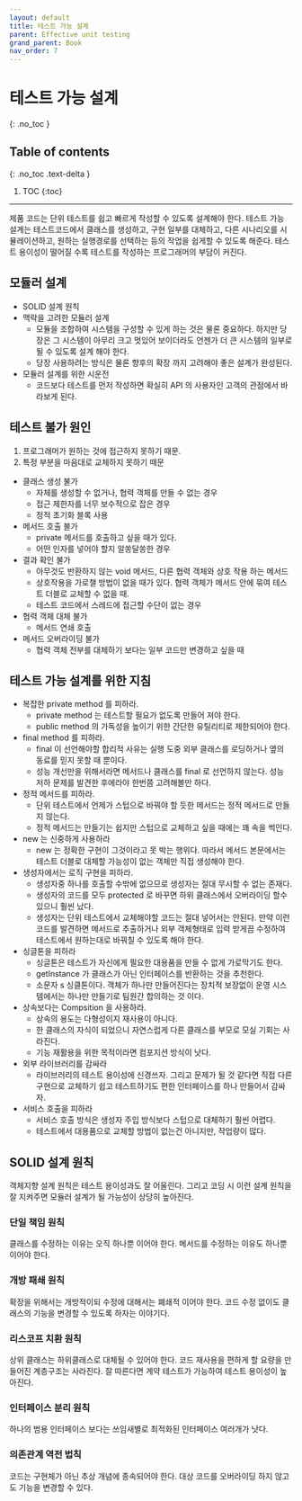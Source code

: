 ```yaml
---
layout: default
title: 테스트 가능 설계
parent: Effective unit testing
grand_parent: Book
nav_order: 7
---
```


# 테스트 가능 설계
{: .no_toc }

## Table of contents
{: .no_toc .text-delta }

1. TOC
{:toc}

---

제품 코드는 단위 테스트를 쉽고 빠르게 작성할 수 있도록 설계해야 한다. 테스트 가능 설계는 테스트코드에서 클래스를 생성하고, 구현 일부를 대체하고, 다른 시나리오를 시뮬레이션하고, 원하는 실행경로를 선택하는 등의 작업을 쉽게할 수 있도록 해준다.
테스트 용이성이 떨어질 수록 테스트를 작성하는 프로그래머의 부담이 커진다.

## 모듈러 설계
- SOLID 설계 원칙
- 맥락을 고려한 모듈러 설계
  - 모듈을 조합하여 시스템을 구성할 수 있게 하는 것은 물론 중요하다. 하지만 당장은 그 시스템이 아무리 크고 멋있어 보이더라도 언젠가 더 큰 시스템의 일부로 될 수 있도록 설계 해야 한다.
  - 당장 사용하려는 방식은 물론 향후의 확장 까지 고려해야 좋은 설계가 완성된다.
- 모듈러 설계를 위한 시운전
  - 코드보다 테스트를 먼저 작성하면 확실히 API 의 사용자인 고객의 관점에서 바라보게 된다.

## 테스트 불가 원인
1. 프로그래머가 원하는 것에 접근하지 못하기 때문.
1. 특정 부분을 마음대로 교체하지 못하기 때문

- 클래스 생성 불가
  - 자체를 생성할 수 없거나, 협력 객체를 만들 수 없는 경우
  - 접근 제한자를 너무 보수적으로 잡은 경우
  - 정적 초기화 블록 사용
- 메서드 호출 불가
  - private 메서드를 호출하고 싶을 때가 있다.
  - 어떤 인자를 넣어야 할지 알쏭달쏭한 경우
- 결과 확인 불가
  - 아무것도 반환하지 않는 void 메서드, 다른 협력 객체와 상호 작용 하는 메서드
  - 상호작용을 가로챌 방법이 없을 때가 있다. 협력 객체가 메서드 안에 묶여 테스트 더블로 교체할 수 없을 때.
  - 테스트 코드에서 스레드에 접근할 수단이 없는 경우
- 협력 객체 대체 불가
  - 메서드 연쇄 호출
- 메서드 오버라이딩 불가
  - 협력 객체 전부를 대체하기 보다는 일부 코드만 변경하고 싶을 때

## 테스트 가능 설계를 위한 지침
- 복잡한 private method 를 피하라.
  - private method 는 테스트할 필요가 없도록 만들어 져야 한다.
  - public method 의 가독성을 높이기 위한 간단한 유틸리티로 제한되어야 한다.
- final method 를 피하라.
  - final 이 선언해야할 합리적 사유는 실행 도중 외부 클래스를 로딩하거나 옆의 동료를 믿지 못할 때 뿐이다.
  - 성능 개선만을 위해서라면 메서드나 클래스를 final 로 선언하지 않는다. 성능 저하 문제를 발견한 후에라야 한번쯤 고려해볼만 하다.
- 정적 메서드를 피하라.
  - 단위 테스트에서 언제가 스텁으로 바꿔야 할 듯한 메서드는 정적 메서드로 만들지 않는다.
  - 정적 메서드는 만들기는 쉽지만 스텁으로 교체하고 싶을 때에는 꽤 속을 썩인다.
- new 는 신중하게 사용하라
  - new 는 정확한 구현이 그것이라고 못 박는 행위다. 따라서 메서드 본문에서는 테스트 더블로 대체할 가능성이 없는 객체만 직접 생성해야 한다.
- 생성자에서는 로직 구현을 피하라.
  - 생성자중 하나를 호출할 수밖에 없으므로 생성자는 절대 무시할 수 없는 존재다.
  - 생성자의 코드를 모두 protected 로 바꾸면 하위 클래스에서 오버라이딩 할수 있으니 훨씬 났다.
  - 생성자는 단위 테스트에서 교체해야할 코드는 절대 넣어서는 안된다. 만약 이런 코드를 발견하면 메서드로 추출하거나 외부 객체형태로 입력 받게끔 수정하여 테스트에서 원하는대로 바꿔칠 수 있도록 해야 한다.
- 싱글톤을 피하라
  - 싱글톤은 테스트가 자신에게 필요한 대용품을 만들 수 없게 가로막기도 한다.
  - getInstance 가 클래스가 아닌 인터페이스를 반환하는 것을 추천한다.
  - 소문자 s 싱클톤이다. 객체가 하나만 만들어진다는 장치적 보장없이 운영 시스템에서는 하나만 만들기로 팀원간 합의하는 것 이다.
- 상속보다는 Compsition 을 사용하라.
  - 상속의 용도는 다형성이지 재사용이 아니다.
  - 한 클래스의 자식이 되었으니 자연스럽게 다른 클래스를 부모로 모실 기회는 사라진다.
  - 기능 재활용을 위한 목적이라면 컴포지션 방식이 낫다.
- 외부 라이브러리를 감싸라
  - 라이브러리의 테스트 용이성에 신경쓰자. 그리고 문제가 될 것 같다면 직접 다른 구현으로 교체하기 쉽고 테스트하기도 편한 인터페이스를 하나 만들어서 감싸자.
- 서비스 호출을 피하라
  - 서비스 호출 방식은 생성자 주입 방식보다 스텁으로 대체하기 훨씬 어렵다.
  - 테스트에서 대용품으로 교체할 방법이 없는건 아니지만, 작업량이 많다.
 
## SOLID 설계 원칙
객체지향 설계 원칙은 테스트 용이성과도 잘 어울린다. 그리고 코딩 시 이런 설계 원칙을 잘 지켜주면 모듈러 설계가 될 가능성이 상당히 높아진다.

### 단일 책임 원칙
클래스를 수정하는 이유는 오직 하나뿐 이어야 한다.
메서드를 수정하는 이유도 하나뿐 이어야 한다.

### 개방 패쇄 원칙
확장을 위해서는 개방적이되 수정에 대해서는 폐쇄적 이어야 한다.
코드 수정 없이도 클래스의 기능을 변경할 수 있도록 하자는 이야기다.

### 리스코프 치환 원칙
상위 클래스는 하위클래스로 대체될 수 있어야 한다.
코드 재사용을 편하게 할 요량을 만들어진 계층구조는 사라진다.
잘 따른다면 계약 테스트가 가능하여 테스트 용이성이 높아진다.

### 인터페이스 분리 원칙
하나의 범용 인터페이스 보다는 쓰임새별로 최적화된 인터페이스 여러개가 낫다.

### 의존관계 역전 법칙
코드는 구현체가 아닌 추상 개념에 종속되어야 한다.
대상 코드를 오버라이딩 하지 않고도 기능을 변경할 수 있다.